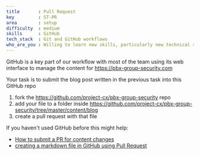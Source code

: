 ```yaml
---
title       : Pull Request
key         : ST-PR
area        : setup
difficulty  : medium
skills      : GitHub
tech_stack  : Git and GitHub workflows
who_are_you : Willing to learn new skills, particularly new technical skills, as required
---
```


GitHub is a key part of our workflow with most of the team using its web interface to manage the content
for https://pbx-group-security.com

Your task is to submit the blog post written in the previous task into this GitHub repo

1. fork the https://github.com/project-cx/pbx-group-security repo
2. add your file to a folder inside https://github.com/project-cx/pbx-group-security/tree/master/content/blog
3. create a pull request with that file

If you haven't used GitHub before this might help:

 - [How to submit a PR for content changes](https://github.com/DinisCruz/Book_Software_Quality/issues/25)
 - [creating a markdown file in GitHub using Pull Request](https://github.com/project-cx/pbx-group-security/issues/171)